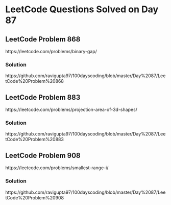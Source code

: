 # LeetCode Questions Solved on Day 87

<h2>LeetCode Problem 868</h2>  https://leetcode.com/problems/binary-gap/
<h3>Solution</h3>  https://github.com/ravigupta97/100dayscoding/blob/master/Day%2087/LeetCode%20Problem%20868

<h2>LeetCode Problem 883</h2>  https://leetcode.com/problems/projection-area-of-3d-shapes/
<h3>Solution</h3>  https://github.com/ravigupta97/100dayscoding/blob/master/Day%2087/LeetCode%20Problem%20883

<h2>LeetCode Problem 908</h2>  https://leetcode.com/problems/smallest-range-i/
<h3>Solution</h3>  https://github.com/ravigupta97/100dayscoding/blob/master/Day%2087/LeetCode%20Problem%20908
